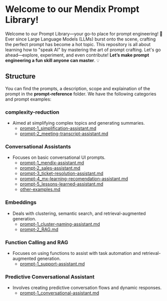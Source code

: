 # Welcome to our Mendix Prompt Library!
Welcome to our Prompt Library—your go-to place for prompt engineering! 🚀 Ever since Large Language Models (LLMs) burst onto the scene, crafting the perfect prompt has become a hot topic. This repository is all about learning how to "speak AI" by mastering the art of prompt crafting. Let's go ahead—explore, experiment, and even contribute! **Let’s make prompt engineering a fun skill anyone can master**. 💡

## Structure
You can find the prompts, a description, scope and explaination of the prompt in the **prompt-reference** folder. We have the following categories and prompt examples:

### complexity-reduction
- Aimed at simplifying complex topics and generating summaries.
  - [prompt-1_simplification-assistant.md](./prompt-reference/complexity-reduction/prompt-1_simplification-assistant.md)
  - [prompt-2_meeting-transcript-assistant.md](./prompt-reference/complexity-reduction/prompt-2_meeting-transcript-assistant.md)

### Conversational Assistants
- Focuses on basic conversational UI prompts.
  - [prompt-1_mendix-assistant.md](./prompt-reference/conversational-assistants/prompt-1_mendix-assistant.md)
  - [prompt-2_sales-assistant.md](./prompt-reference/conversational-assistants/prompt-2_sales-assistant.md)
  - [prompt-3_ticket-resolution-assistant.md](./prompt-reference/conversational-assistants/prompt-3_ticket-resolution-assistant.md)
  - [prompt-4_mx-learning-recomendation-assistant.md](./prompt-reference/conversational-assistants/prompt-4_mx-learning-recomendation-assistant.md)
  - [prompt-5_lessons-learned-assistant.md](./prompt-reference/conversational-assistants/prompt-5_lessons-learned-assistant.md)
  - [other-examples.md](./prompt-reference/conversational-assistants/other-examples.md)

### Embeddings
- Deals with clustering, semantic search, and retrieval-augmented generation.
  - [prompt-1_cluster-naming-assistant.md](./prompt-reference/embeddings/prompt-1_cluster-naming-assistant.md)
  - [prompt-2_RAG.md](./prompt-reference/embeddings/prompt-2_RAG.md)

### Function Calling and RAG
- Focuses on using functions to assist with task automation and retrieval-augmented generation.
  - [prompt-1_support-assistant.md](./prompt-reference/function-calling-and-RAG/prompt-1_support-assistant.md)

### Predictive Conversational Assistant
- Involves creating predictive conversation flows and dynamic responses.
  - [prompt-1_conversational-assistant.md](./prompt-reference/predictive-conversational-assistant/prompt-1_conversational-assistant.md)
